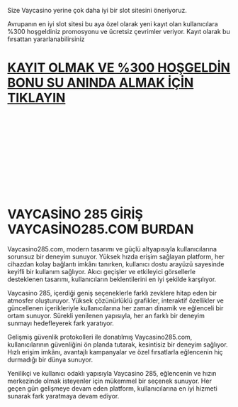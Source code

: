 Size Vaycasino yerine çok daha iyi bir slot sitesini öneriyoruz.

Avrupanın en iyi slot sitesi bu aya özel olarak yeni kayıt olan kullanıcılara %300 hoşgeldiniz promosyonu ve ücretsiz çevrimler veriyor. Kayıt olarak bu fırsattan yararlanabilirsiniz

# [KAYIT OLMAK VE %300 HOŞGELDİN BONU SU ANINDA ALMAK İÇİN TIKLAYIN](https://n9.cl/pj6gk)

<br>
<br>
<br>
<br>
<br>
<br>
<br>
<br>
<br>
<br>


# VAYCASİNO 285 GİRİŞ VAYCASİNO285.COM BURDAN

Vaycasino285.com, modern tasarımı ve güçlü altyapısıyla kullanıcılarına sorunsuz bir deneyim sunuyor. Yüksek hızda erişim sağlayan platform, her cihazdan kolay bağlantı imkânı tanırken, kullanıcı dostu arayüzü sayesinde keyifli bir kullanım sağlıyor. Akıcı geçişler ve etkileyici görsellerle desteklenen tasarımı, kullanıcıların beklentilerini en iyi şekilde karşılıyor.

Vaycasino 285, içerdiği geniş seçeneklerle farklı zevklere hitap eden bir atmosfer oluşturuyor. Yüksek çözünürlüklü grafikler, interaktif özellikler ve güncellenen içerikleriyle kullanıcılarına her zaman dinamik ve eğlenceli bir ortam sunuyor. Sürekli yenilenen yapısıyla, her an farklı bir deneyim sunmayı hedefleyerek fark yaratıyor.

Gelişmiş güvenlik protokolleri ile donatılmış Vaycasino285.com, kullanıcılarının güvenliğini ön planda tutarak, kesintisiz bir deneyim sağlıyor. Hızlı erişim imkânı, avantajlı kampanyalar ve özel fırsatlarla eğlencenin hiç durmadığı bir dünya sunuyor.

Yenilikçi ve kullanıcı odaklı yapısıyla Vaycasino 285, eğlencenin ve hızın merkezinde olmak isteyenler için mükemmel bir seçenek sunuyor. Her geçen gün gelişmeye devam eden platform, kullanıcılarına en iyi hizmeti sunarak fark yaratmaya devam ediyor.
